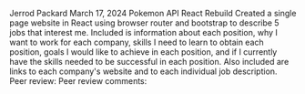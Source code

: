Jerrod Packard
March 17, 2024
Pokemon API React Rebuild
Created a single page website in React using browser router and bootstrap to describe 5 jobs that interest me. Included is information about each position, why I want to work for each company, skills I need to learn to obtain each position, goals I would like to achieve in each position, and if I currently have the skills needed to be successful in each position. Also included are links to each company's website and to each individual job description.
Peer review: 
Peer review comments: 